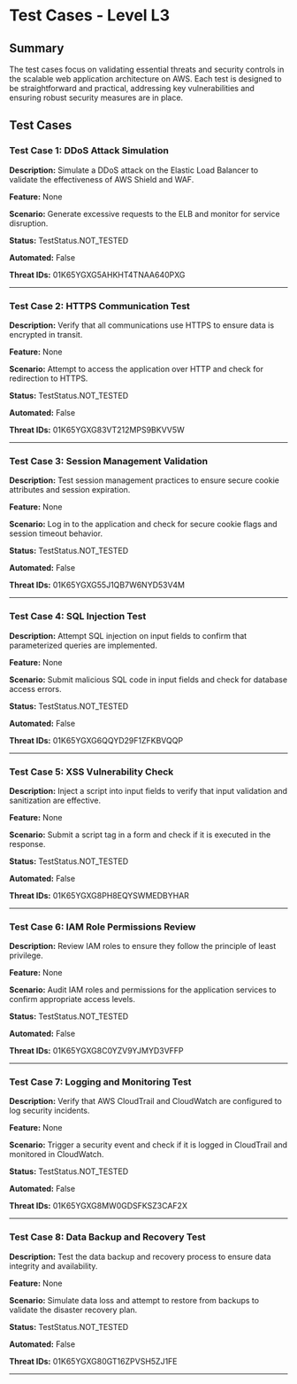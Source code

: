 # Test Cases - Level L3

## Summary

The test cases focus on validating essential threats and security controls in the scalable web application architecture on AWS. Each test is designed to be straightforward and practical, addressing key vulnerabilities and ensuring robust security measures are in place.

## Test Cases

### Test Case 1: DDoS Attack Simulation

**Description:** Simulate a DDoS attack on the Elastic Load Balancer to validate the effectiveness of AWS Shield and WAF.

**Feature:** None

**Scenario:** Generate excessive requests to the ELB and monitor for service disruption.

**Status:** TestStatus.NOT_TESTED

**Automated:** False

**Threat IDs:** 01K65YGXG5AHKHT4TNAA640PXG

---

### Test Case 2: HTTPS Communication Test

**Description:** Verify that all communications use HTTPS to ensure data is encrypted in transit.

**Feature:** None

**Scenario:** Attempt to access the application over HTTP and check for redirection to HTTPS.

**Status:** TestStatus.NOT_TESTED

**Automated:** False

**Threat IDs:** 01K65YGXG83VT212MPS9BKVV5W

---

### Test Case 3: Session Management Validation

**Description:** Test session management practices to ensure secure cookie attributes and session expiration.

**Feature:** None

**Scenario:** Log in to the application and check for secure cookie flags and session timeout behavior.

**Status:** TestStatus.NOT_TESTED

**Automated:** False

**Threat IDs:** 01K65YGXG55J1QB7W6NYD53V4M

---

### Test Case 4: SQL Injection Test

**Description:** Attempt SQL injection on input fields to confirm that parameterized queries are implemented.

**Feature:** None

**Scenario:** Submit malicious SQL code in input fields and check for database access errors.

**Status:** TestStatus.NOT_TESTED

**Automated:** False

**Threat IDs:** 01K65YGXG6QQYD29F1ZFKBVQQP

---

### Test Case 5: XSS Vulnerability Check

**Description:** Inject a script into input fields to verify that input validation and sanitization are effective.

**Feature:** None

**Scenario:** Submit a script tag in a form and check if it is executed in the response.

**Status:** TestStatus.NOT_TESTED

**Automated:** False

**Threat IDs:** 01K65YGXG8PH8EQYSWMEDBYHAR

---

### Test Case 6: IAM Role Permissions Review

**Description:** Review IAM roles to ensure they follow the principle of least privilege.

**Feature:** None

**Scenario:** Audit IAM roles and permissions for the application services to confirm appropriate access levels.

**Status:** TestStatus.NOT_TESTED

**Automated:** False

**Threat IDs:** 01K65YGXG8C0YZV9YJMYD3VFFP

---

### Test Case 7: Logging and Monitoring Test

**Description:** Verify that AWS CloudTrail and CloudWatch are configured to log security incidents.

**Feature:** None

**Scenario:** Trigger a security event and check if it is logged in CloudTrail and monitored in CloudWatch.

**Status:** TestStatus.NOT_TESTED

**Automated:** False

**Threat IDs:** 01K65YGXG8MW0GDSFKSZ3CAF2X

---

### Test Case 8: Data Backup and Recovery Test

**Description:** Test the data backup and recovery process to ensure data integrity and availability.

**Feature:** None

**Scenario:** Simulate data loss and attempt to restore from backups to validate the disaster recovery plan.

**Status:** TestStatus.NOT_TESTED

**Automated:** False

**Threat IDs:** 01K65YGXG80GT16ZPVSH5ZJ1FE

---

